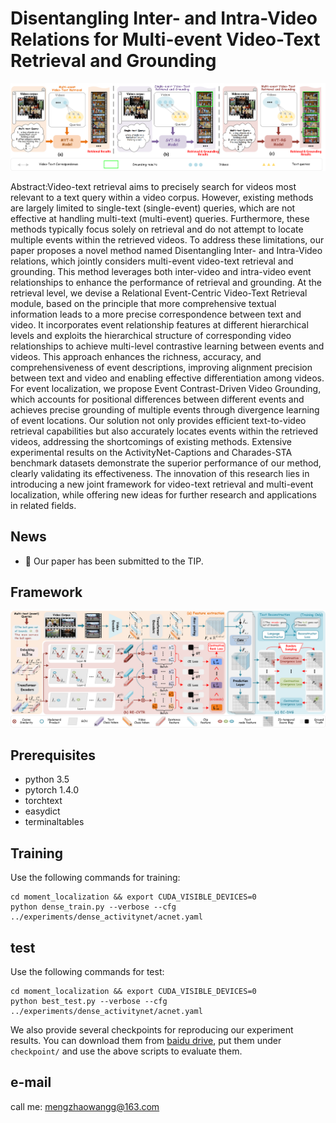 # Disentangling Inter- and Intra-Video Relations for Multi-event Video-Text Retrieval and Grounding

<div align="center">
    <img src="1.png" >
</div>

Abstract:Video-text retrieval aims to precisely search for videos most relevant to a text query within a video corpus. However, existing methods are largely limited to single-text (single-event) queries, which are not effective at handling multi-text (multi-event) queries. Furthermore, these methods typically focus solely on retrieval and do not attempt to locate multiple events within the retrieved videos. To address these limitations, our paper proposes a novel method named Disentangling Inter- and Intra-Video relations, which jointly considers multi-event video-text retrieval and grounding. This method leverages both inter-video and intra-video event relationships to enhance the performance of retrieval and grounding. At the retrieval level, we devise a Relational Event-Centric Video-Text Retrieval module, based on the principle that more comprehensive textual information leads to a more precise correspondence between text and video. It incorporates event relationship features at different hierarchical levels and exploits the hierarchical structure of corresponding video relationships to achieve multi-level contrastive learning between events and videos. This approach enhances the richness, accuracy, and comprehensiveness of event descriptions, improving alignment precision between text and video and enabling effective differentiation among videos. For event localization, we propose Event Contrast-Driven Video Grounding, which accounts for positional differences between different events and achieves precise grounding of multiple events through divergence learning of event locations. Our solution not only provides efficient text-to-video retrieval capabilities but also accurately locates events within the retrieved videos, addressing the shortcomings of existing methods. Extensive experimental results on the ActivityNet-Captions and Charades-STA benchmark datasets demonstrate the superior performance of our method, clearly validating its effectiveness. The innovation of this research lies in introducing a new joint framework for video-text retrieval and multi-event localization, while offering new ideas for further research and applications in related fields.


## News
- :beers: Our paper has been submitted to the TIP.

## Framework
![alt text](2.png)



## Prerequisites
- python 3.5
- pytorch 1.4.0
- torchtext
- easydict
- terminaltables

## Training
Use the following commands for training:
```
cd moment_localization && export CUDA_VISIBLE_DEVICES=0
python dense_train.py --verbose --cfg ../experiments/dense_activitynet/acnet.yaml
```
## test
Use the following commands for test:
```
cd moment_localization && export CUDA_VISIBLE_DEVICES=0
python best_test.py --verbose --cfg ../experiments/dense_activitynet/acnet.yaml
```

We also provide several checkpoints for reproducing our experiment results. You can download them from [baidu drive](https://pan.baidu.com/s/1xWC90AIDImVJfKV9qcah4Q), put them under ```checkpoint/``` and use the above scripts to evaluate them.


## e-mail

call me: mengzhaowangg@163.com
